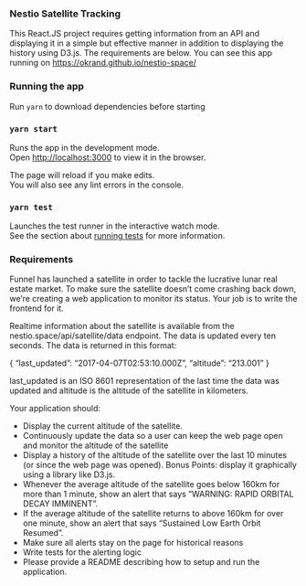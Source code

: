 ### Nestio Satellite Tracking

This React.JS project requires getting information from an API and displaying it in a simple but effective manner in addition to displaying the history using D3.js. The requirements are below. You can see this app running on https://okrand.github.io/nestio-space/

### Running the app
Run `yarn` to download dependencies before starting
### `yarn start`
Runs the app in the development mode.<br />
Open [http://localhost:3000](http://localhost:3000) to view it in the browser.

The page will reload if you make edits.<br />
You will also see any lint errors in the console.

### `yarn test`

Launches the test runner in the interactive watch mode.<br />
See the section about [running tests](https://facebook.github.io/create-react-app/docs/running-tests) for more information.

### Requirements
Funnel has launched a satellite in order to tackle the lucrative lunar real estate market. To make sure the satellite doesn’t come crashing back down, we’re creating a web application to monitor its status. Your job is to write the frontend for it.

Realtime information about the satellite is available from the nestio.space/api/satellite/data endpoint. The data is updated every ten seconds. The data is returned in this format:

{
  “last_updated”: “2017-04-07T02:53:10.000Z”,
  “altitude”:  “213.001”
}

last_updated is an ISO 8601 representation of the last time the data was updated and altitude is the altitude of the satellite in kilometers. 

Your application should:

* Display the current altitude of the satellite. 
* Continuously update the data so a user can keep the web page open and monitor the altitude of the satellite
* Display a history of the altitude of the satellite over the last 10 minutes (or since the web page was opened). Bonus Points: display it graphically using a library like D3.js.
* Whenever the average altitude of the satellite goes below 160km for more than 1 minute, show an alert that says “WARNING: RAPID ORBITAL DECAY IMMINENT”.
* If the average altitude of the satellite returns to above 160km for over one minute, show an alert that says “Sustained Low Earth Orbit Resumed”.
* Make sure all alerts stay on the page for historical reasons
* Write tests for the alerting logic
* Please provide a README describing how to setup and run the application.


